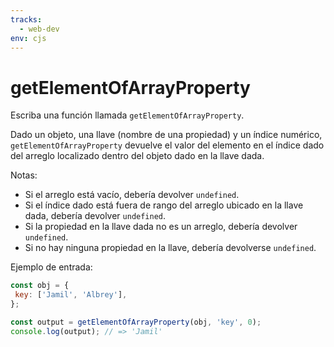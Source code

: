 ```yaml
---
tracks:
  - web-dev
env: cjs
---
```


# getElementOfArrayProperty

Escriba una función llamada `getElementOfArrayProperty`.

Dado un objeto, una llave (nombre de una propiedad) y un índice numérico,
`getElementOfArrayProperty` devuelve el valor del elemento en el índice dado del
arreglo localizado dentro del objeto dado en la llave dada.

Notas:

- Si el arreglo está vacío, debería devolver `undefined`.
- Si el índice dado está fuera de rango del arreglo ubicado en la llave dada,
  debería devolver `undefined`.
- Si la propiedad en la llave dada no es un arreglo, debería devolver
  `undefined`.
- Si no hay ninguna propiedad en la llave, debería devolverse `undefined`.

Ejemplo de entrada:

```js
const obj = {
 key: ['Jamil', 'Albrey'],
};

const output = getElementOfArrayProperty(obj, 'key', 0);
console.log(output); // => 'Jamil'
```
